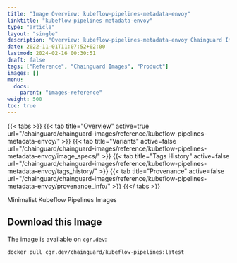```yaml
---
title: "Image Overview: kubeflow-pipelines-metadata-envoy"
linktitle: "kubeflow-pipelines-metadata-envoy"
type: "article"
layout: "single"
description: "Overview: kubeflow-pipelines-metadata-envoy Chainguard Image"
date: 2022-11-01T11:07:52+02:00
lastmod: 2024-02-16 00:30:51
draft: false
tags: ["Reference", "Chainguard Images", "Product"]
images: []
menu: 
  docs: 
    parent: "images-reference"
weight: 500
toc: true
---
```


{{< tabs >}}
{{< tab title="Overview" active=true url="/chainguard/chainguard-images/reference/kubeflow-pipelines-metadata-envoy/" >}}
{{< tab title="Variants" active=false url="/chainguard/chainguard-images/reference/kubeflow-pipelines-metadata-envoy/image_specs/" >}}
{{< tab title="Tags History" active=false url="/chainguard/chainguard-images/reference/kubeflow-pipelines-metadata-envoy/tags_history/" >}}
{{< tab title="Provenance" active=false url="/chainguard/chainguard-images/reference/kubeflow-pipelines-metadata-envoy/provenance_info/" >}}
{{</ tabs >}}



<!--overview:start-->
Minimalist Kubeflow Pipelines Images
<!--overview:end-->

<!--getting:start-->
## Download this Image
The image is available on `cgr.dev`:

```
docker pull cgr.dev/chainguard/kubeflow-pipelines:latest
```
<!--getting:end-->

<!--body:start-->
<!--body:end-->


